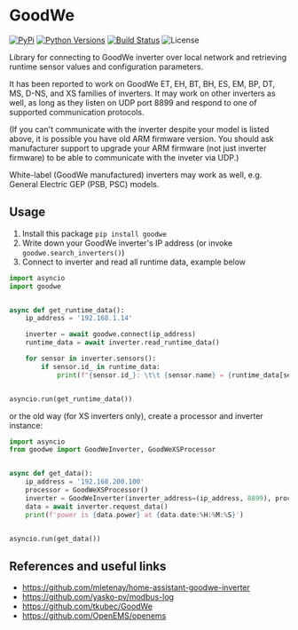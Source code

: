 # GoodWe

[![PyPi](https://img.shields.io/pypi/v/goodwe.svg)](https://pypi.python.org/pypi/goodwe/)
[![Python Versions](https://img.shields.io/pypi/pyversions/goodwe.svg)](https://github.com/marcelblijleven/goodwe/)
[![Build Status](https://github.com/marcelblijleven/goodwe/actions/workflows/publish.yaml/badge.svg)](https://github.com/marcelblijleven/goodwe/actions/workflows/publish.yaml)
![License](https://img.shields.io/github/license/marcelblijleven/goodwe.svg)

Library for connecting to GoodWe inverter over local network and retrieving runtime sensor values and configuration
parameters.

It has been reported to work on GoodWe ET, EH, BT, BH, ES, EM, BP, DT, MS, D-NS, and XS families of inverters. It may
work on other inverters as well, as long as they listen on UDP port 8899 and respond to one of supported communication
protocols.

(If you can't communicate with the inverter despite your model is listed above, it is possible you have old ARM firmware
version. You should ask manufacturer support to upgrade your ARM firmware (not just inverter firmware) to be able to
communicate with the inveter via UDP.)

White-label (GoodWe manufactured) inverters may work as well, e.g. General Electric GEP (PSB, PSC) models.

## Usage

1. Install this package `pip install goodwe`
2. Write down your GoodWe inverter's IP address (or invoke `goodwe.search_inverters()`)
3. Connect to inverter and read all runtime data, example below

```python
import asyncio
import goodwe


async def get_runtime_data():
    ip_address = '192.168.1.14'

    inverter = await goodwe.connect(ip_address)
    runtime_data = await inverter.read_runtime_data()

    for sensor in inverter.sensors():
        if sensor.id_ in runtime_data:
            print(f"{sensor.id_}: \t\t {sensor.name} = {runtime_data[sensor.id_]} {sensor.unit}")


asyncio.run(get_runtime_data())
```

or the old way (for XS inverters only), create a processor and inverter instance:

```python
import asyncio
from goodwe import GoodWeInverter, GoodWeXSProcessor


async def get_data():
    ip_address = '192.168.200.100'
    processor = GoodWeXSProcessor()
    inverter = GoodWeInverter(inverter_address=(ip_address, 8899), processor=processor)
    data = await inverter.request_data()
    print(f'power is {data.power} at {data.date:%H:%M:%S}')


asyncio.run(get_data())
```

## References and useful links

- https://github.com/mletenay/home-assistant-goodwe-inverter
- https://github.com/yasko-pv/modbus-log
- https://github.com/tkubec/GoodWe
- https://github.com/OpenEMS/openems
